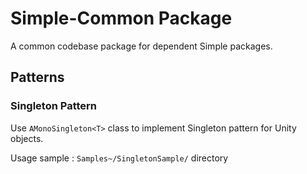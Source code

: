 # Simple-Common Package
A common codebase package for dependent Simple packages.

## Patterns
### Singleton Pattern
Use `AMonoSingleton<T>` class to implement Singleton pattern for Unity objects.

Usage sample : `Samples~/SingletonSample/` directory